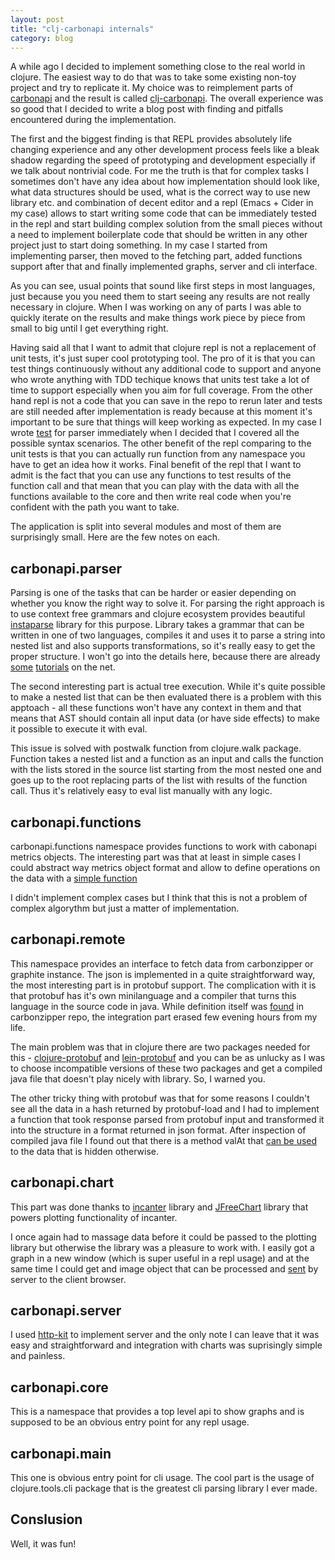 ```yaml
---
layout: post
title: "clj-carbonapi internals"
category: blog
---
```


A while ago I decided to implement something close to the real world in clojure.
The easiest way to do that was to take some existing non-toy project and try
to replicate it. My choice was to reimplement parts of
[carbonapi](https://github.com/dgryski/carbonapi) and the result is called
[clj-carbonapi](https://github.com/can3p/clj-carbonapi). The overall experience
was so good that I decided to write a blog post with finding and pitfalls
encountered during the implementation.

The first and the biggest finding is that REPL provides absolutely life
changing experience and any other development process feels like a bleak shadow
regarding the speed of prototyping and development especially if we talk about
nontrivial code. For me the truth is that for complex tasks I sometimes don't
have any idea about how implementation should look like, what data structures
should be used, what is the correct way to use new library etc. and combination
of decent editor and a repl (Emacs + Cider in my case) allows to start writing
some code that can be immediately tested in the repl and start building complex
solution from the small pieces without a need to implement boilerplate code
that should be written in any other project just to start doing something. In
my case I started from implementing parser, then moved to the fetching part,
added functions support after that and finally implemented graphs, server and
cli interface.

As you can see, usual points that sound like first steps in most
languages, just because you you need them to start seeing any results are not
really necessary in clojure. When I was working on any of parts I was able to
quickly iterate on the results and make things work piece by piece from small
to big until I get everything right.

Having said all that I want to admit that clojure repl is not a replacement of
unit tests, it's just super cool prototyping tool. The pro of it is that you can
test things continuously without any additional code to support and anyone who
wrote anything with TDD techique knows that units test take a lot of time to
support especially when you aim for full coverage. From the other hand repl is
not a code that you can save in the repo to rerun later and tests are still
needed after implementation is ready because at this moment it's important to be
sure that things will keep working as expected. In my case I wrote
[test](https://github.com/can3p/clj-carbonapi/blob/master/test/carbonapi/parser-test.clj)
for parser immediately when I decided that I covered all the possible syntax
scenarios. The other benefit of the repl comparing to the unit tests is that you
can actually run function from any namespace you have to get an idea how it
works. Final benefit of the repl that I want to admit is the fact that you can
use any functions to test results of the function call and that mean that you
can play with the data with all the functions available to the core and then
write real code when you're confident with the path you want to take.

The application is split into several modules and most of them are surprisingly
small. Here are the few notes on each.

## carbonapi.parser

Parsing is one of the tasks that can be harder or easier depending on whether
you know the right way to solve it. For parsing the right approach is to use
context free grammars and clojure ecosystem provides beautiful
[instaparse](https://github.com/Engelberg/instaparse) library for this purpose.
Library takes a grammar that can be written in one of two languages, compiles it
and uses it to parse a string into nested list and also supports
transformations, so it's really easy to get the proper structure.  I won't go
into the details here, because there are already
[some](http://www.walkwithoutrhythm.net/blog/2013/05/16/instaparse-parsing-with-clojure-is-the-new-black/)
[tutorials](http://gigasquidsoftware.com/blog/2013/05/01/growing-a-language-with-clojure-and-instaparse/)
on the net.

The second interesting part is actual tree execution. While it's quite possible
to make a nested list that can be then evaluated there is a problem with this
apptoach - all these functions won't have any context in them and that means
that AST should contain all input data (or have side effects) to make it
possible to execute it with eval.

This issue is solved with postwalk function from clojure.walk package. Function
takes a nested list and a function as an input and calls the function with the
lists stored in the source list starting from the most nested one and goes up to
the root replacing parts of the list with results of the function call. Thus
it's relatively easy to eval list manually with any logic.

## carbonapi.functions

carbonapi.functions namespace provides functions to work with cabonapi metrics
objects. The interesting part was that at least in simple cases I could abstract
way metrics object format and allow to define operations on the data with a
[simple
function](https://github.com/can3p/clj-carbonapi/blob/master/src/carbonapi/functions.clj#L47)

I didn't implement complex cases but I think that this is not a problem of
complex algorythm but just a matter of implementation.

## carbonapi.remote

This namespace provides an interface to fetch data from carbonzipper or graphite
instance. The json is implemented in a quite straightforward way, the most
interesting part is in protobuf support. The complication with it is that
protobuf has it's own minilanguage and a compiler that turns this language in
the source code in java. While definition itself was
[found](https://github.com/dgryski/carbonzipper/blob/master/carbonzipperpb/carbonzipper.proto)
in carbonzipper repo, the integration part erased few evening hours from my
life.

The main problem was that in clojure there are two packages needed for this -
[clojure-protobuf](https://github.com/ninjudd/clojure-protobuf) and
[lein-protobuf](https://github.com/ninjudd/lein-protobuf) and you can be as
unlucky as I was to choose incompatible versions of these two packages and get a
compiled java file that doesn't play nicely with library. So, I warned you.

The other tricky thing with protobuf was that for some reasons I couldn't see
all the data in a hash returned by protobuf-load and I had to implement a
function that took response parsed from protobuf input and transformed it into
the structure in a format returned in json format. After inspection of compiled
java file I found out that there is a method valAt that [can be
used](https://github.com/can3p/clj-carbonapi/blob/master/src/carbonapi/remote.clj#L14)
to the data that is hidden otherwise.

## carbonapi.chart

This part was done thanks to [incanter](http://incanter.org/) library and
[JFreeChart](http://www.jfree.org/jfreechart/) library that powers plotting
functionality of incanter.

I once again had to massage data before it could be passed to the plotting
library but otherwise the library was a pleasure to work with. I easily got a
graph in a new window (which is super useful in a repl usage) and at the same
time I could get and image object that can be processed and
[sent](https://github.com/can3p/clj-carbonapi/blob/master/src/carbonapi/server.clj#L18)
by server to the client browser.


## carbonapi.server

I used [http-kit](http://www.http-kit.org/) to implement server and the only
note I can leave that it was easy and straightforward and integration with
charts was suprisingly simple and painless.

## carbonapi.core

This is a namespace that provides a top level api to show graphs and is supposed
to be an obvious entry point for any repl usage.

## carbonapi.main

This one is obvious entry point for cli usage. The cool part is the usage of
clojure.tools.cli package that is the greatest cli parsing library I ever made.

## Conslusion

Well, it was fun!

